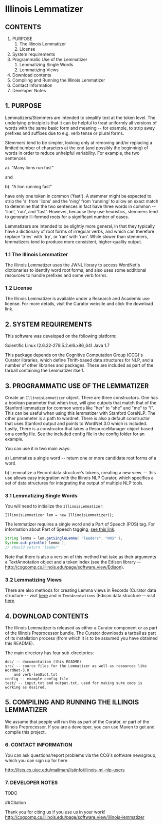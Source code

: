 # Illinois Lemmatizer

## CONTENTS

1. PURPOSE  
   1. The Illinois Lemmatizer 
   2. License 
2. System requirements 
3. Programmatic Use of the Lemmatizer
   1.  Lemmatizing Single Words
   2.  Lemmatizing Views
4. Download contents 
5. Compiling and Running the Illinois Lemmatizer
6. Contact Information 
7. Developer Notes


## 1. PURPOSE

Lemmatizers/Stemmers are intended to simplify text at the token level. The
underlying principle is that it can be helpful to treat uniformly all
versions of words with the same basic form and meaning -- for example, to
strip away prefixes and suffixes due to e.g. verb tense or plural forms.

Stemmers tend to be simpler, looking only at removing and/or replacing a 
limited number of characters at the end (and possibly the beginning) of
words in order to reduce unhelpful variability. For example, the two
sentences

a). "Many lions run fast" 

and 

b). "A lion running fast" 

have only one token in common ('fast'). A stemmer might be expected to 
strip the 's' from 'lions' and the 'ning' from 'running' to allow an
exact match to determine that the two sentences in fact have three words
in common -- 'lion', 'run', and 'fast'. However, because they use
heuristics, stemmers tend to generate ill-formed roots for a significant
number of cases. 

Lemmatizers are intended to be slightly more general, in that they 
typically have a dictionary of root forms of irregular verbs, and which
can therefore replace 'tries' with 'try', or 'ran' with 'run'. 
While slower than stemmers, lemmatizers tend to produce more consistent,
higher-quality output.  


### 1.1 The Illinois Lemmatizer

The Illinois Lemmatizer uses the JWNL library to access WordNet's
dictionaries to identify word root forms, and also uses some additional
resources to handle prefixes and some verb forms.


### 1.2 License

The Illinois Lemmatizer is available under a Research and Academic 
use license. For more details, visit the Curator website and click 
the download link.

## 2. SYSTEM REQUIREMENTS

This software was developed on the following platform:

Scientific Linux (2.6.32-279.5.2.el6.x86_64)
Java 1.7

This package depends on the Cognitive Computation Group (CCG)'s Curator 
libraries, which define Thrift-based data structures for NLP, and a 
number of other libraries and packages. These are included as part of
the tarball containing the Lemmatizer itself.


## 3. PROGRAMMATIC USE OF THE LEMMATIZER

Create an `IllinoisLemmatizer` object. There are three constructors.
One has a boolean parameter that when true, will give outputs
that match that of the Stanford lemmatizer for common words like
"her" to "she" and "me" to "i". This can be useful when using
this lemmatizer with Stanford CoreNLP. The other parameter is a
path to wordnet. There is also a default constructor that uses
Stanford output and points to WordNet 3.0 which is included. Lastly,
There is a constructor that takes a ResourceManager object based
on a config file. See the included config file in the config folder
for an example.

You can use it in two main ways:

a) Lemmatize a single word
-- return one or more candidate root forms of a word.

b) Lemmatize a Record data structure's tokens, creating a new view.
-- this use allows easy integration with the Illinois NLP Curator, which specifies
a set of data structures for integrating the output of multiple NLP tools. 


### 3.1 Lemmatizing Single Words

You will need to initialize the `IllinoisLemmatizer`:

```
IllinoisLemmatizer lem = new IllinoisLemmatizer();
```
The lemmatizer requires a single word and a Part of Speech (POS) tag. For information
about Part of Speech tagging, [see this link](http://cogcomp.cs.illinois.edu/page/demo_view/POS).

```java 
String lemma = lem.getSingleLemma( "leaders", "NNS" );
System.out.println( lemma );
// should return 'leader'
```

Note that there is also a version of this method that take as their arguments
a TextAnnotation object and a token index (see the Edison library -- 
http://cogcomp.cs.illinois.edu/page/software_view/Edison). 


### 3.2 Lemmatizing Views

There are also methods for creating Lemma views in Records (Curator data structure --
visit [here](http://cogcomp.cs.illinois.edu/page/software_view/Curator) and in `TextAnnotations` 
(Edison data structure -- visit [here](http://cogcomp.cs.illinois.edu/page/software_view/Edison).


## 4. DOWNLOAD CONTENTS

The Illinois Lemmatizer is released as either a Curator component or as 
part of the Illinois Preprocessor bundle. The Curator downloads a tarball 
as part of its installation process (from which it is to be assumed you 
have obtained this README). 

The main directory has four sub-directories:
```
doc/ -- documentation (this README)
src/ -- source files for the Lemmatizer as well as resources like WordNet-3.0
    and verb-lemDict.txt
config -- example config file
test/ -- input.txt and output.txt, used for making sure code is working as desired.
```

## 5. COMPILING AND RUNNING THE ILLINOIS LEMMATIZER

We assume that people will run this as part of the Curator, or part of the
Illinois Preprocessor.  If you are a developer, you can use Maven to get
and compile this project.  


### 6. CONTACT INFORMATION

You can ask questions/report problems via the CCG's software newsgroup, which you 
can sign up for here:

http://lists.cs.uiuc.edu/mailman/listinfo/illinois-ml-nlp-users


### 7. DEVELOPER NOTES
TODO 

##Citation

Thank you for citing us if you use us in your work! http://cogcomp.cs.illinois.edu/page/software_view/illinois-lemmatizer
